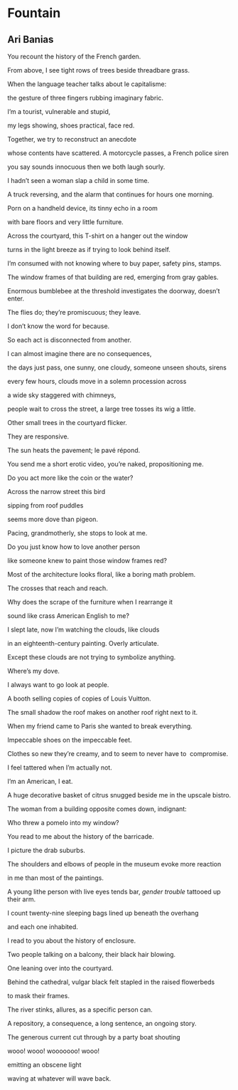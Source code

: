 # Fountain
## Ari Banias
You recount the history of the French garden.

From above, I see tight rows of trees beside threadbare grass.

When the language teacher talks about le capitalisme:

the gesture of three fingers rubbing imaginary fabric.

I’m a tourist, vulnerable and stupid,

my legs showing, shoes practical, face red.

Together, we try to reconstruct an anecdote

whose contents have scattered. A motorcycle passes, a French police siren

you say sounds innocuous then we both laugh sourly.

I hadn’t seen a woman slap a child in some time.

A truck reversing, and the alarm that continues for hours one morning.

Porn on a handheld device, its tinny echo in a room

with bare floors and very little furniture.

Across the courtyard, this T-shirt on a hanger out the window

turns in the light breeze as if trying to look behind itself.

I’m consumed with not knowing where to buy paper, safety pins, stamps.

The window frames of that building are red, emerging from gray gables.

Enormous bumblebee at the threshold investigates the doorway, doesn’t enter.

The flies do; they’re promiscuous; they leave.

I don’t know the word for because.

So each act is disconnected from another.

I can almost imagine there are no consequences,

the days just pass, one sunny, one cloudy, someone unseen shouts, sirens

every few hours, clouds move in a solemn procession across

a wide sky staggered with chimneys,

people wait to cross the street, a large tree tosses its wig a little.

Other small trees in the courtyard flicker.

They are responsive.

The sun heats the pavement; le pavé répond.

You send me a short erotic video, you’re naked, propositioning me.

Do you act more like the coin or the water?

Across the narrow street this bird

sipping from roof puddles

seems more dove than pigeon.

Pacing, grandmotherly, she stops to look at me.

Do you just know how to love another person

like someone knew to paint those window frames red?

Most of the architecture looks floral, like a boring math problem.

The crosses that reach and reach.

Why does the scrape of the furniture when I rearrange it

sound like crass American English to me?

I slept late, now I’m watching the clouds, like clouds

in an eighteenth-century painting. Overly articulate.

Except these clouds are not trying to symbolize anything.

Where’s my dove.

I always want to go look at people.

A booth selling copies of copies of Louis Vuitton.

The small shadow the roof makes on another roof right next to it.

When my friend came to Paris she wanted to break everything.

Impeccable shoes on the impeccable feet.

Clothes so new they’re creamy, and to seem to never have to  compromise.

I feel tattered when I’m actually not.

I’m an American, I eat.

A huge decorative basket of citrus snugged beside me in the upscale bistro.

The woman from a building opposite comes down, indignant:

Who threw a pomelo into my window?

You read to me about the history of the barricade.

I picture the drab suburbs.

The shoulders and elbows of people in the museum evoke more reaction

in me than most of the paintings.

A young lithe person with live eyes tends bar, _gender trouble_ tattooed up
their arm.

I count twenty-nine sleeping bags lined up beneath the overhang

and each one inhabited.

I read to you about the history of enclosure.

Two people talking on a balcony, their black hair blowing.

One leaning over into the courtyard.

Behind the cathedral, vulgar black felt stapled in the raised flowerbeds

to mask their frames.

The river stinks, allures, as a specific person can.

A repository, a consequence, a long sentence, an ongoing story.

The generous current cut through by a party boat shouting

wooo! wooo! wooooooo! wooo!

emitting an obscene light

waving at whatever will wave back.